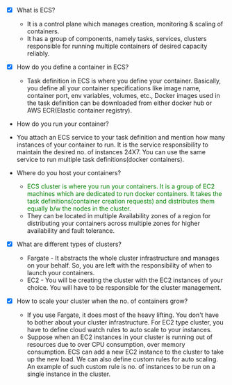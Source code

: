 
- [X] What is ECS?
  - It is a control plane which manages creation, monitoring & scaling of containers.
  - It has a group of components, namely tasks, services, clusters responsible for running multiple containers of desired capacity reliably.
    
- [X] How do you define a container in ECS?
  - Task definition in ECS is where you define your container. Basically, you define all your container specifications like image name, container port, 
    env variables, volumes, etc., Docker images used in the task definition can be downloaded from either docker hub or AWS ECR(Elastic container registry).
    
- How do you run your container?
 - You attach an ECS service to your task definition and mention how many instances of your container to run. It is the service responsibility to maintain
   the desired no. of instances 24X7. You can use the same service to run multiple task definitions(docker containers).
   
- Where do you host your containers?
  - <span style="color:green"> ECS cluster is where you run your containers. It is a group of EC2 machines which are dedicated to run docker containers.
    It takes the task definitions(container creation requests) and distributes them equally b/w the nodes in the cluster.</span>
  - They can be located in multiple Availability zones of a region for distributing your containers across multiple zones for higher availability and fault tolerance.
  
- [X] What are different types of clusters? 
  - Fargate - It abstracts the whole cluster infrastructure and manages on your behalf. So, you are left with the responsibility of when to launch your containers.    
  - EC2 - You will be creating the cluster with the EC2 instances of your choice. You will have to be responsible for the cluster management.
    
- [X] How to scale your cluster when the no. of containers grow?    
   - If you use Fargate, it does most of the heavy lifting. You don't have to bother about your cluster infrastructure. For EC2 type cluster, you have to define 
     cloud watch rules to auto scale to your instances.
   - Suppose when an EC2 instances in your cluster is running out of resources due to over CPU consumption, over memory consumption. ECS can add a new EC2 instance
   to the cluster to take up the new load. We can also define custom rules for auto scaling. An example of such custom rule is no. of instances to be run on a single 
   instance in the cluster.  
